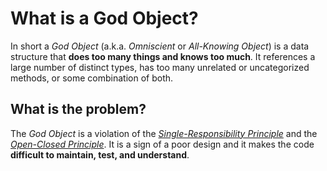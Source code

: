 # What is a God Object?
In short a *God Object* (a.k.a. *Omniscient* or *All-Knowing Object*) is a data structure that **does too many things and knows too much**. It references a large number of distinct types, has too many unrelated or uncategorized methods, or some combination of both.

## What is the problem?
The *God Object* is a violation of the [*Single-Responsibility Principle*](../SOLID/SRP.md) and the [*Open-Closed Principle*](../SOLID/OCP.md). It is a sign of a poor design and it makes the code **difficult to maintain, test, and understand**.